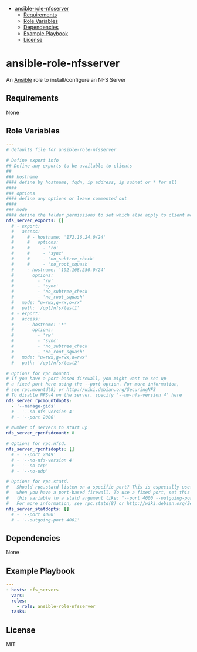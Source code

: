 -   [ansible-role-nfsserver](#ansible-role-nfsserver)
    -   [Requirements](#requirements)
    -   [Role Variables](#role-variables)
    -   [Dependencies](#dependencies)
    -   [Example Playbook](#example-playbook)
    -   [License](#license)

# ansible-role-nfsserver

An [Ansible](https://www.ansible.com) role to install/configure an NFS Server

## Requirements

None

## Role Variables

```yaml
---
# defaults file for ansible-role-nfsserver

# Define export info
## Define any exports to be available to clients
##
### hostname
#### define by hostname, fqdn, ip address, ip subnet or * for all
####
### options
#### define any options or leave commented out
####
### mode
#### define the folder permissions to set which also apply to client mounts
nfs_server_exports: []
  # - export:
  #   access:
  #     # - hostname: '172.16.24.0/24'
  #     #   options:
  #     #     - 'ro'
  #     #     - 'sync'
  #     #     - 'no_subtree_check'
  #     #     - 'no_root_squash'
  #     - hostname: '192.168.250.0/24'
  #       options:
  #         - 'rw'
  #         - 'sync'
  #         - 'no_subtree_check'
  #         - 'no_root_squash'
  #   mode: "u=rwx,g=rx,o=rx"
  #   path: '/opt/nfs/test1'
  # - export:
  #   access:
  #     - hostname: '*'
  #       options:
  #         - 'rw'
  #         - 'sync'
  #         - 'no_subtree_check'
  #         - 'no_root_squash'
  #   mode: "u=rwx,g=rwx,o=rwx"
  #   path: '/opt/nfs/test2'

# Options for rpc.mountd.
# If you have a port-based firewall, you might want to set up
# a fixed port here using the --port option. For more information,
# see rpc.mountd(8) or http://wiki.debian.org/SecuringNFS
# To disable NFSv4 on the server, specify '--no-nfs-version 4' here
nfs_server_rpcmountdopts:
  - '--manage-gids'
  # - '--no-nfs-version 4'
  # - '--port 2000'

# Number of servers to start up
nfs_server_rpcnfsdcount: 8

# Options for rpc.nfsd.
nfs_server_rpcnfsdopts: []
  # - '--port 2049'
  # - '--no-nfs-version 4'
  # - '--no-tcp'
  # - '--no-udp'

# Options for rpc.statd.
#   Should rpc.statd listen on a specific port? This is especially useful
#   when you have a port-based firewall. To use a fixed port, set this
#   this variable to a statd argument like: "--port 4000 --outgoing-port 4001".
#   For more information, see rpc.statd(8) or http://wiki.debian.org/SecuringNFS
nfs_server_statdopts: []
  # - '--port 4000'
  # - '--outgoing-port 4001'
```

## Dependencies

None

## Example Playbook

```yaml
---
- hosts: nfs_servers
  vars:
  roles:
    - role: ansible-role-nfsserver
  tasks:
```

## License

MIT
